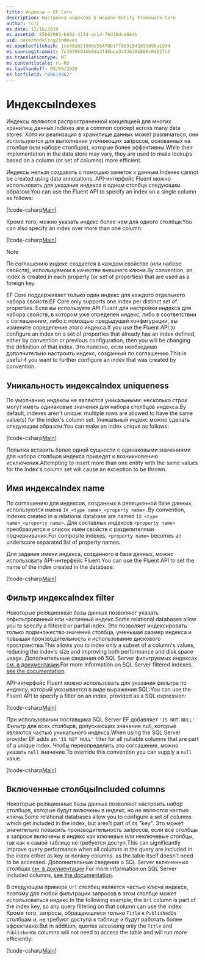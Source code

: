 ```yaml
---
title: Индексы — EF Core
description: Настройка индексов в модели Entity Framework Core
author: roji
ms.date: 12/16/2019
ms.assetid: 85b92003-b692-417d-ac1d-76d40dce664b
uid: core/modeling/indexes
ms.openlocfilehash: 1ce40a9219dde56478b1ff8891841b53d9ba1934
ms.sourcegitcommit: 7c3939504bb9da3f46bea3443638b808c04227c2
ms.translationtype: MT
ms.contentlocale: ru-RU
ms.lasthandoff: 09/09/2020
ms.locfileid: "89619362"
---
```

# <a name="indexes"></a><span data-ttu-id="9e720-103">Индексы</span><span class="sxs-lookup"><span data-stu-id="9e720-103">Indexes</span></span>

<span data-ttu-id="9e720-104">Индексы являются распространенной концепцией для многих хранилищ данных.</span><span class="sxs-lookup"><span data-stu-id="9e720-104">Indexes are a common concept across many data stores.</span></span> <span data-ttu-id="9e720-105">Хотя их реализация в хранилище данных может различаться, они используются для выполнения уточняющих запросов, основанных на столбце (или наборе столбцов), которые более эффективны.</span><span class="sxs-lookup"><span data-stu-id="9e720-105">While their implementation in the data store may vary, they are used to make lookups based on a column (or set of columns) more efficient.</span></span>

<span data-ttu-id="9e720-106">Индексы нельзя создавать с помощью заметок к данным.</span><span class="sxs-lookup"><span data-stu-id="9e720-106">Indexes cannot be created using data annotations.</span></span> <span data-ttu-id="9e720-107">API-интерфейс Fluent можно использовать для указания индекса в одном столбце следующим образом:</span><span class="sxs-lookup"><span data-stu-id="9e720-107">You can use the Fluent API to specify an index on a single column as follows:</span></span>

[!code-csharp[Main](../../../samples/core/Modeling/FluentAPI/Index.cs?name=Index&highlight=4)]

<span data-ttu-id="9e720-108">Кроме того, можно указать индекс более чем для одного столбца:</span><span class="sxs-lookup"><span data-stu-id="9e720-108">You can also specify an index over more than one column:</span></span>

[!code-csharp[Main](../../../samples/core/Modeling/FluentAPI/IndexComposite.cs?name=Composite&highlight=4)]

> [!NOTE]
> <span data-ttu-id="9e720-109">По соглашению индекс создается в каждом свойстве (или наборе свойств), используемом в качестве внешнего ключа.</span><span class="sxs-lookup"><span data-stu-id="9e720-109">By convention, an index is created in each property (or set of properties) that are used as a foreign key.</span></span>
>
> <span data-ttu-id="9e720-110">EF Core поддерживает только один индекс для каждого отдельного набора свойств.</span><span class="sxs-lookup"><span data-stu-id="9e720-110">EF Core only supports one index per distinct set of properties.</span></span> <span data-ttu-id="9e720-111">Если вы используете API Fluent для настройки индекса для набора свойств, в котором уже определен индекс, либо в соответствии с соглашением, либо с помощью предыдущей конфигурации, вы измените определение этого индекса.</span><span class="sxs-lookup"><span data-stu-id="9e720-111">If you use the Fluent API to configure an index on a set of properties that already has an index defined, either by convention or previous configuration, then you will be changing the definition of that index.</span></span> <span data-ttu-id="9e720-112">Это полезно, если необходимо дополнительно настроить индекс, созданный по соглашению.</span><span class="sxs-lookup"><span data-stu-id="9e720-112">This is useful if you want to further configure an index that was created by convention.</span></span>

## <a name="index-uniqueness"></a><span data-ttu-id="9e720-113">Уникальность индекса</span><span class="sxs-lookup"><span data-stu-id="9e720-113">Index uniqueness</span></span>

<span data-ttu-id="9e720-114">По умолчанию индексы не являются уникальными: несколько строк могут иметь одинаковые значения для набора столбцов индекса.</span><span class="sxs-lookup"><span data-stu-id="9e720-114">By default, indexes aren't unique: multiple rows are allowed to have the same value(s) for the index's column set.</span></span> <span data-ttu-id="9e720-115">Уникальный индекс можно сделать следующим образом:</span><span class="sxs-lookup"><span data-stu-id="9e720-115">You can make an index unique as follows:</span></span>

[!code-csharp[Main](../../../samples/core/Modeling/FluentAPI/IndexUnique.cs?name=IndexUnique&highlight=5)]

<span data-ttu-id="9e720-116">Попытка вставить более одной сущности с одинаковыми значениями для набора столбцов индекса приведет к возникновению исключения.</span><span class="sxs-lookup"><span data-stu-id="9e720-116">Attempting to insert more than one entity with the same values for the index's column set will cause an exception to be thrown.</span></span>

## <a name="index-name"></a><span data-ttu-id="9e720-117">Имя индекса</span><span class="sxs-lookup"><span data-stu-id="9e720-117">Index name</span></span>

<span data-ttu-id="9e720-118">По соглашению для индексов, созданных в реляционной базе данных, используются имена `IX_<type name>_<property name>` .</span><span class="sxs-lookup"><span data-stu-id="9e720-118">By convention, indexes created in a relational database are named `IX_<type name>_<property name>`.</span></span> <span data-ttu-id="9e720-119">Для составных индексов `<property name>` преобразуется в список имен свойств с разделителями подчеркивания.</span><span class="sxs-lookup"><span data-stu-id="9e720-119">For composite indexes, `<property name>` becomes an underscore separated list of property names.</span></span>

<span data-ttu-id="9e720-120">Для задания имени индекса, созданного в базе данных, можно использовать API-интерфейс Fluent.</span><span class="sxs-lookup"><span data-stu-id="9e720-120">You can use the Fluent API to set the name of the index created in the database:</span></span>

[!code-csharp[Main](../../../samples/core/Modeling/FluentAPI/IndexName.cs?name=IndexName&highlight=5)]

## <a name="index-filter"></a><span data-ttu-id="9e720-121">Фильтр индекса</span><span class="sxs-lookup"><span data-stu-id="9e720-121">Index filter</span></span>

<span data-ttu-id="9e720-122">Некоторые реляционные базы данных позволяют указать отфильтрованный или частичный индекс.</span><span class="sxs-lookup"><span data-stu-id="9e720-122">Some relational databases allow you to specify a filtered or partial index.</span></span> <span data-ttu-id="9e720-123">Это позволяет индексировать только подмножество значений столбца, уменьшая размер индекса и повышая производительность и использование дискового пространства.</span><span class="sxs-lookup"><span data-stu-id="9e720-123">This allows you to index only a subset of a column's values, reducing the index's size and improving both performance and disk space usage.</span></span> <span data-ttu-id="9e720-124">Дополнительные сведения об SQL Server фильтруемых индексах [см. в документации](/sql/relational-databases/indexes/create-filtered-indexes).</span><span class="sxs-lookup"><span data-stu-id="9e720-124">For more information on SQL Server filtered indexes, [see the documentation](/sql/relational-databases/indexes/create-filtered-indexes).</span></span>

<span data-ttu-id="9e720-125">API-интерфейс Fluent можно использовать для указания фильтра по индексу, который указывается в виде выражения SQL:</span><span class="sxs-lookup"><span data-stu-id="9e720-125">You can use the Fluent API to specify a filter on an index, provided as a SQL expression:</span></span>

[!code-csharp[Main](../../../samples/core/Modeling/FluentAPI/IndexFilter.cs?name=IndexFilter&highlight=5)]

<span data-ttu-id="9e720-126">При использовании поставщика SQL Server EF добавляет `'IS NOT NULL'` Фильтр для всех столбцов, допускающих значение null, которые являются частью уникального индекса.</span><span class="sxs-lookup"><span data-stu-id="9e720-126">When using the SQL Server provider EF adds an `'IS NOT NULL'` filter for all nullable columns that are part of a unique index.</span></span> <span data-ttu-id="9e720-127">Чтобы переопределить это соглашение, можно указать `null` значение.</span><span class="sxs-lookup"><span data-stu-id="9e720-127">To override this convention you can supply a `null` value.</span></span>

[!code-csharp[Main](../../../samples/core/Modeling/FluentAPI/IndexNoFilter.cs?name=IndexNoFilter&highlight=6)]

## <a name="included-columns"></a><span data-ttu-id="9e720-128">Включенные столбцы</span><span class="sxs-lookup"><span data-stu-id="9e720-128">Included columns</span></span>

<span data-ttu-id="9e720-129">Некоторые реляционные базы данных позволяют настроить набор столбцов, которые будут включены в индекс, но не являются частью ключа.</span><span class="sxs-lookup"><span data-stu-id="9e720-129">Some relational databases allow you to configure a set of columns which get included in the index, but aren't part of its "key".</span></span> <span data-ttu-id="9e720-130">Это может значительно повысить производительность запросов, если все столбцы в запросе включены в индекс как ключевые или неключевые столбцы, так как к самой таблице не требуется доступ.</span><span class="sxs-lookup"><span data-stu-id="9e720-130">This can significantly improve query performance when all columns in the query are included in the index either as key or nonkey columns, as the table itself doesn't need to be accessed.</span></span> <span data-ttu-id="9e720-131">Дополнительные сведения о SQL Server включенных столбцах [см. в документации](/sql/relational-databases/indexes/create-indexes-with-included-columns).</span><span class="sxs-lookup"><span data-stu-id="9e720-131">For more information on SQL Server included columns, [see the documentation](/sql/relational-databases/indexes/create-indexes-with-included-columns).</span></span>

<span data-ttu-id="9e720-132">В следующем примере `Url` столбец является частью ключа индекса, поэтому для любой фильтрации запросов в этом столбце может использоваться индекс.</span><span class="sxs-lookup"><span data-stu-id="9e720-132">In the following example, the `Url` column is part of the index key, so any query filtering on that column can use the index.</span></span> <span data-ttu-id="9e720-133">Кроме того, запросы, обращающиеся только `Title` к `PublishedOn` столбцам и, не требуют доступа к таблице и будут работать более эффективно:</span><span class="sxs-lookup"><span data-stu-id="9e720-133">But in addition, queries accessing only the `Title` and `PublishedOn` columns will not need to access the table and will run more efficiently:</span></span>

[!code-csharp[Main](../../../samples/core/Modeling/FluentAPI/IndexInclude.cs?name=IndexInclude&highlight=5-9)]
